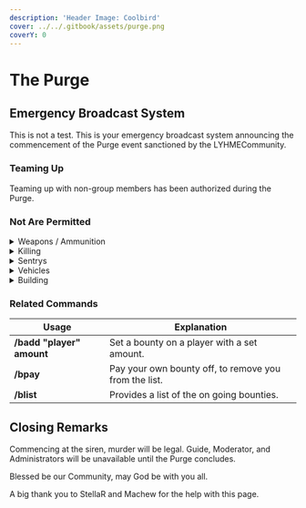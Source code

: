 ```yaml
---
description: 'Header Image: Coolbird'
cover: ../../.gitbook/assets/purge.png
coverY: 0
---
```


# The Purge

## Emergency Broadcast System

This is not a test. This is your emergency broadcast system announcing the commencement of the Purge event sanctioned by the LYHMECommunity.

### Teaming Up

Teaming up with non-group members has been authorized during the Purge.

### Not Are Permitted

<details>

<summary>Weapons / Ammunition</summary>

**Weapons:** Any Staff Weapons, LYHME Eradicator, and MK2.\
**Ammunition:** Special 20 Gauge, and 12 Gauge.

Using one of the following, you will be banned for **24 hours**!\
**Staff Related:** Action will be taken upon you.

</details>

<details>

<summary>Killing</summary>

**TPAing** to intentionally kill a member or when a member first spawns.\
Members inside their **base**, even if any doors or windows are open.

Staff Members which are on duty (will be wearing **staff clothes**).

**Note:** You may kill / attack members standing on their balconies, rooftops or in their front yard.

Intentionally TPAing you will be banned for **2 hours**!\
Spawn killing you will be banned for **1 hour**!\
On duty staff member you will be banned for **1 hour**!\
Member inside their base you will be banned for **12 hours**!\
Not hostile related you will be given a **verbal warned** first, if happens again a **1 hour** ban will take place!

</details>

<details>

<summary>Sentrys</summary>

Using neutral or hostile sentrys.

Using one of the following, you will be banned for **24 hours**!

</details>

<details>

<summary>Vehicles</summary>

Placing any kind of barbed wire, fence, or any of the special variants on your vehicle.

</details>

<details>

<summary>Building</summary>

Pathways across the sky or ground on the map or intentionally maliciously trying to get into a base.

Pathways you will be banned for **1 hour**!\
Raiding you will be banned for **6 hours**!

</details>

### Related Commands

| Usage                     | Explanation                                           |
| ------------------------- | ----------------------------------------------------- |
| **/badd "player" amount** | Set a bounty on a player with a set amount.           |
| **/bpay**                 | Pay your own bounty off, to remove you from the list. |
| **/blist**                | Provides a list of the on going bounties.             |

## Closing Remarks

Commencing at the siren, murder will be legal. Guide, Moderator, and Administrators will be unavailable until the Purge concludes.

Blessed be our Community, may God be with you all.

A big thank you to StellaR and Machew for the help with this page.
